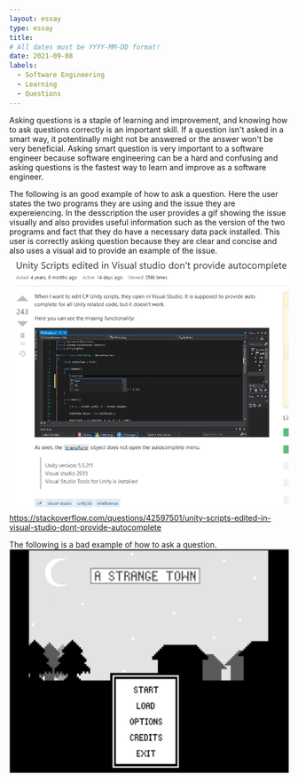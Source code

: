 ```yaml
---
layout: essay
type: essay
title: 
# All dates must be YYYY-MM-DD format!
date: 2021-09-08
labels:
  - Software Engineering
  - Learning
  - Questions
---
```


Asking questions is a staple of learning and improvement, and knowing how to ask questions correctly is an important skill. If a question isn't asked in a smart way,
it potentinally might not be answered or the answer won't be very beneficial. Asking smart question is very important to a software engineer because software engineering
can be a hard and confusing and asking questions is the fastest way to learn and improve as a software engineer. 

The following is an good example of how to ask a question. Here the user states the two programs they are using and the issue they are expereiencing. In the desscription 
the user provides a gif showing the issue visually and also provides useful information such as the version of the two programs and fact that they do have a necessary
data pack installed. This user is correctly asking question because they are clear and concise and also uses a visual aid to provide an example of the issue. 
<img class="ui medium right floated rounded image" src="../images/ask11.png">
https://stackoverflow.com/questions/42597501/unity-scripts-edited-in-visual-studio-dont-provide-autocomplete

The following is a bad example of how to ask a question.
<img class="ui medium right floated rounded image" src="../images/astm.png">
